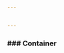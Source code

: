 ```yaml
---


---
```


<h3 id="container">### Container</h3>

<!--stackedit_data:
eyJoaXN0b3J5IjpbLTExOTI4OTU5MzRdfQ==
-->